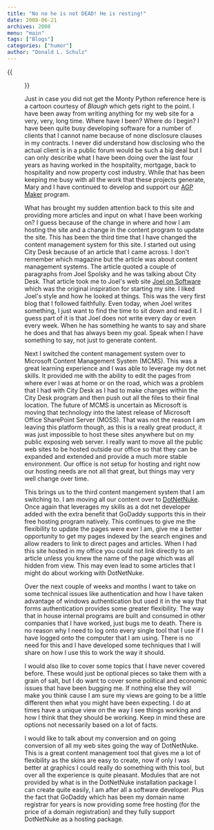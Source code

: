 ```yaml
---
title: "No no he is not DEAD! He is resting!"
date: 2008-06-21
archives: 2008
menu: "main"
tags: ["Blogs"]
categories: ["humor"]
author: "Donald L. Schulz"
---
```

{{<figure alt="The blog grim reaper" src="/images/blog_grim_reaper.gif">}}

Just in case you did not get the Monty Python reference here is a cartoon courtesy of *Blaugh* which gets right to the point.  I have been away from writing anything for my web site for a very, very, long time.  Where have I been?  Where do I begin?  I have been quite busy developing software for a number of clients that I cannot name because of none disclosure clauses in my contracts.  I never did understand how disclosing who the actual client is in a public forum would be such a big deal but I can only describe what I have been doing over the last four years as having worked in the hospitality, mortgage, back to hospitality and now property cost industry.  While that has been keeping me busy with all the work that these projects generate, Mary and I have continued to develop and support our [AGP Maker](https://agpmaker.azurewebsites.net/) program.

What has brought my sudden attention back to this site and providing more articles and input on what I have been working on?  I guess because of the change in where and how I am hosting the site and a change in the content program to update the site.  This has been the third time that I have changed the content management system for this site.  I started out using City Desk because of an article that I came across. I don't remember which magazine but the article was about content management systems. The article quoted a couple of paragraphs  from Joel Spolsky and he was talking about City Desk.  That article took me to Joel's web site [Joel on Software](http://www.joelonsoftware.com) which was the original inspiration for starting my site.  I liked Joel's style and how he looked at things.  This was the very first blog that I followed faithfully.  Even today, when Joel writes something, I just want to find the time to sit down and read it.  I guess part of it is that Joel does not write every day or even every week.  When he has something he wants to say and share he does and that has always been my goal.  Speak when I have something to say, not just to generate content.

Next I switched the content management system over to Microsoft Content Management System (MCMS).  This was a great learning experience and I was able to leverage my dot net skills.  It provided me with the ability to edit the pages from where ever I was at home or on the road, which was a problem that I had with City Desk as I had to make changes within the City Desk program and then push out all the files to their final location.  The future of MCMS is uncertain as Microsoft is moving that technology into the latest release of Microsoft Office SharePoint Server (MOSS).  That was not the reason I am leaving this platform though, as this is a really great product, it was just impossible to host these sites anywhere but on my public exposing web server.  I really want to move all the public web sites to be hosted outside our office so that they can be expanded and extended and provide a much more stable environment.  Our office is not setup for hosting and right now our hosting needs are not all that great, but things may very well change over time.

This brings us to the third content mangement system that I am switching to.  I am moving all our content over to [DotNetNuke](http://www.dnnsoftware.com).  Once again that leverages my skills as a dot net developer added with the extra benefit that GoDaddy supports this in their free hosting program natively.  This continues to give me the flexibility to update the pages were ever I am, give me a better opportunity to get my pages indexed by the search engines and allow readers to link to direct pages and articles.  When I had this site hosted in my office you could not link directly to an article unless you knew the name of the page which was all hidden from view.  This may even lead to some articles that I might do about working with DotNetNuke.

Over the next couple of weeks and months I want to take on some technical issues like authentication and how I have taken advantage of windows authentication but used it in the way that forms authentication provides some greater flexibility.  The way that in house internal programs are built and consumed in other companies that I have worked, just bugs me to death.  There is no reason why I need to log onto every single tool that I use if I have logged onto the computer that I am using.  There is no need for this and I have developed some techniques that I will share on how I use this to work the way it should. 

I would also like to cover some topics that I have never covered before.  These would just be optional pieces so take them with a grain of salt, but I do want to cover some political and economic issues that have been bugging me.  If nothing else they will make you think cause I am sure my views are going to be a little different then what you might have been expecting.  I do at times have a unique view on the way I see things working and how I think that they should be working.  Keep in mind these are options not necessarily based on a lot of facts. 

I would like to talk about my conversion and on going conversion of all my web sites going the way of DotNetNuke.  This is a great content management tool that gives me a lot of flexibility as the skins are easy to create, now if only I was better at graphics I could really do something with this tool, but over all the experience is quite pleasant.  Modules that are not provided by what is in the DotNetNuke installation package I can create quite easily, I am after all a software developer.  Plus the fact that GoDaddy which has been my domain name registrar for years is now providing some free hosting (for the price of a domain registration) and they fully support DotNetNuke as a hosting package. 
  